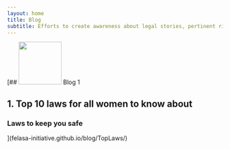 ```yaml
---
layout: home
title: Blog
subtitle: Efforts to create awareness about legal stories, pertinent rights 
---
```


[## <img src="../img/blog1.jpeg" height="100px"> Blog 1
## 1. Top 10 laws for all women to know about
### Laws to keep you safe
](felasa-initiative.github.io/blog/TopLaws/)

